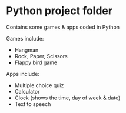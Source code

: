 # Python project folder 

Contains some games & apps coded in Python

Games include:

- Hangman
- Rock, Paper, Scissors
- Flappy bird game

 Apps include:

- Multiple choice quiz 
- Calculator
- Clock (shows the time, day of week & date)
- Text to speech
